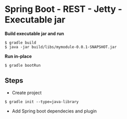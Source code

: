 # Spring Boot - REST  - Jetty - Executable jar

**Build executable jar and run**
```
$ gradle build
$ java -jar build/libs/mymodule-0.0.1-SNAPSHOT.jar
```
**Run in-place** 
```
$ gradle bootRun
```

## Steps
* Create project
```
$ gradle init --type=java-library
```
* Add Spring boot dependecies and plugin
